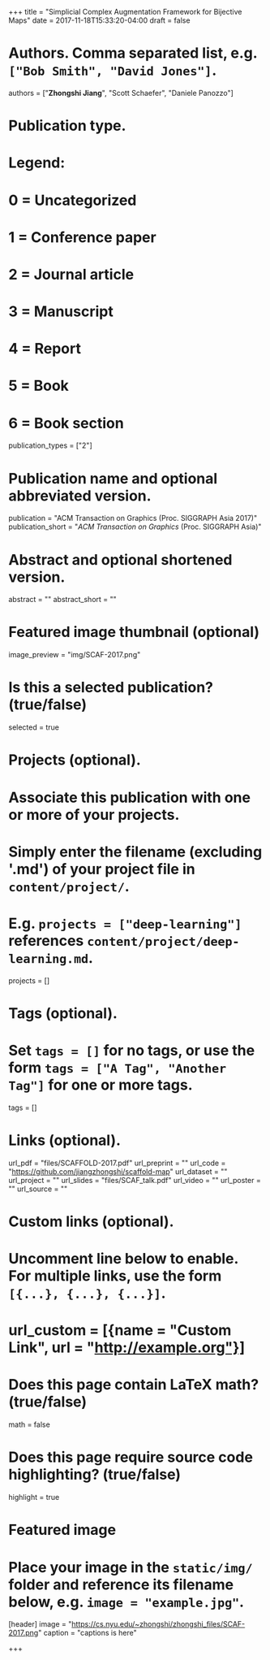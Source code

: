 +++
title = "Simplicial Complex Augmentation Framework for Bijective Maps"
date = 2017-11-18T15:33:20-04:00
draft = false

# Authors. Comma separated list, e.g. `["Bob Smith", "David Jones"]`.
authors = ["**Zhongshi Jiang**", "Scott Schaefer", "Daniele Panozzo"]

# Publication type.
# Legend:
# 0 = Uncategorized
# 1 = Conference paper
# 2 = Journal article
# 3 = Manuscript
# 4 = Report
# 5 = Book
# 6 = Book section
publication_types = ["2"]

# Publication name and optional abbreviated version.
publication = "ACM Transaction on Graphics (Proc. SIGGRAPH Asia 2017)"
publication_short = "*ACM Transaction on Graphics* (Proc. SIGGRAPH Asia)"

# Abstract and optional shortened version.
abstract = ""
abstract_short = ""

# Featured image thumbnail (optional)
image_preview = "img/SCAF-2017.png"

# Is this a selected publication? (true/false)
selected = true

# Projects (optional).
#   Associate this publication with one or more of your projects.
#   Simply enter the filename (excluding '.md') of your project file in `content/project/`.
#   E.g. `projects = ["deep-learning"]` references `content/project/deep-learning.md`.
projects = []

# Tags (optional).
#   Set `tags = []` for no tags, or use the form `tags = ["A Tag", "Another Tag"]` for one or more tags.
tags = []

# Links (optional).
url_pdf = "files/SCAFFOLD-2017.pdf"
url_preprint = ""
url_code = "https://github.com/jiangzhongshi/scaffold-map"
url_dataset = ""
url_project = ""
url_slides = "files/SCAF_talk.pdf"
url_video = ""
url_poster = ""
url_source = ""

# Custom links (optional).
#   Uncomment line below to enable. For multiple links, use the form `[{...}, {...}, {...}]`.
# url_custom = [{name = "Custom Link", url = "http://example.org"}]

# Does this page contain LaTeX math? (true/false)
math = false

# Does this page require source code highlighting? (true/false)
highlight = true

# Featured image
# Place your image in the `static/img/` folder and reference its filename below, e.g. `image = "example.jpg"`.
[header]
image = "https://cs.nyu.edu/~zhongshi/zhongshi_files/SCAF-2017.png"
caption = "captions is here"

+++
